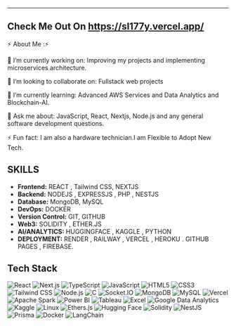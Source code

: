 -------------------------------------------------------------------
Check Me Out On https://sl177y.vercel.app/
-------------------------------------------------------------------
⚡ About Me :⚡

🔭 I’m currently working on:
Improving my projects and implementing microservices architecture.

👯 I’m looking to collaborate on:
Fullstack web projects

🌱 I’m currently learning:
Advanced AWS Services and Data Analytics and Blockchain-AI.

💬 Ask me about:
JavaScript, React, Nextjs, Node.js and any general software development questions.

⚡ Fun fact:
I am also a hardware technician.I am Flexible to Adopt New Tech.

## SKILLS 

- **Frontend:** REACT , Tailwind CSS, NEXTJS
- **Backend:** NODEJS , EXPRESSJS , PHP , NESTJS
- **Database:** MongoDB, MySQL 
- **DevOps:** DOCKER
- **Version Control:** GIT, GITHUB 
- **Web3:** SOLIDITY , ETHER.JS 
- **AI/ANALYTICS:** HUGGINGFACE , KAGGLE , PYTHON
- **DEPLOYMENT:** RENDER , RAILWAY , VERCEL , HEROKU . GITHUB PAGES , FIREBASE.
  
## Tech Stack

![React](https://img.shields.io/badge/React-20232A?style=for-the-badge&logo=react&logoColor=61DAFB)
![Next.js](https://img.shields.io/badge/Next.js-%23000000.svg?style=for-the-badge&logo=nextdotjs&logoColor=white)
![TypeScript](https://img.shields.io/badge/TypeScript-%23007ACC.svg?style=for-the-badge&logo=typescript&logoColor=white)
![JavaScript](https://img.shields.io/badge/JavaScript-%23F7DF1E.svg?style=for-the-badge&logo=javascript&logoColor=black)
![HTML5](https://img.shields.io/badge/HTML5-%23E34F26.svg?style=for-the-badge&logo=html5&logoColor=white)
![CSS3](https://img.shields.io/badge/CSS3-%231572B6.svg?style=for-the-badge&logo=css3&logoColor=white)
![Tailwind CSS](https://img.shields.io/badge/Tailwind%20CSS-%2306B6D4.svg?style=for-the-badge&logo=tailwindcss&logoColor=white)
![Node.js](https://img.shields.io/badge/Node.js-339933?style=for-the-badge&logo=nodedotjs&logoColor=white)
![C](https://img.shields.io/badge/C-%2300599C.svg?style=for-the-badge&logo=c&logoColor=white)
![Socket.IO](https://img.shields.io/badge/Socket.IO-%23010101.svg?style=for-the-badge&logo=socketdotio&logoColor=white)
![MongoDB](https://img.shields.io/badge/MongoDB-4EA94B?style=for-the-badge&logo=mongodb&logoColor=white)
![MySQL](https://img.shields.io/badge/MySQL-%234479A1.svg?style=for-the-badge&logo=mysql&logoColor=white)
![Vercel](https://img.shields.io/badge/Vercel-%23000000.svg?style=for-the-badge&logo=vercel&logoColor=white)
![Apache Spark](https://img.shields.io/badge/Apache%20Spark-%23E25A1C.svg?style=for-the-badge&logo=apachespark&logoColor=white)
![Power BI](https://img.shields.io/badge/Power%20BI-%23F2C811.svg?style=for-the-badge&logo=powerbi&logoColor=black)
![Tableau](https://img.shields.io/badge/Tableau-%23E97627.svg?style=for-the-badge&logo=tableau&logoColor=white)
![Excel](https://img.shields.io/badge/Excel-%230078D4.svg?style=for-the-badge&logo=microsoftexcel&logoColor=white)
![Google Data Analytics](https://img.shields.io/badge/Google%20Data%20Analytics-%234285F4.svg?style=for-the-badge&logo=googleanalytics&logoColor=white)
![Kaggle](https://img.shields.io/badge/Kaggle-%2320BEFF.svg?style=for-the-badge&logo=kaggle&logoColor=white)
![Linux](https://img.shields.io/badge/Linux-%23FCC624.svg?style=for-the-badge&logo=linux&logoColor=black)
![Ethers.js](https://img.shields.io/badge/Ethers.js-627EEA?style=for-the-badge&logo=ethers&logoColor=white)
![Hugging Face](https://img.shields.io/badge/Hugging%20Face-FF6B00?style=for-the-badge&logo=huggingface&logoColor=white)
![Solidity](https://img.shields.io/badge/Solidity-363636?style=for-the-badge&logo=solidity&logoColor=white)
![NestJS](https://img.shields.io/badge/NestJS-E0234E?style=for-the-badge&logo=nestjs&logoColor=white)
![Prisma](https://img.shields.io/badge/Prisma-2D3748?style=for-the-badge&logo=prisma&logoColor=white)
![Docker](https://img.shields.io/badge/Docker-2496ED?style=for-the-badge&logo=docker&logoColor=white)
![LangChain](https://img.shields.io/badge/LangChain-2D2D2D?style=for-the-badge&logo=langchain&logoColor=white)




